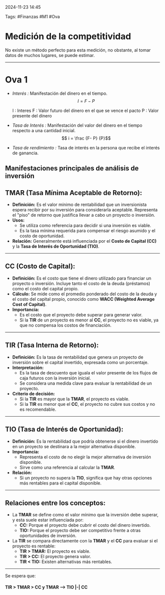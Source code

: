 2024-11-23 14:45

Tags: #Finanzas #M1 #Ova

# Medición de la competitividad

No existe un método perfecto para esta medición, no obstante, al tomar datos de muchos lugares, se puede estimar. 


---
# Ova 1

* _Interés :_ Manifestación del dinero en el tiempo.
$$ I = F-P$$

	I : Interes
	F : Valor futuro del dinero en el que se vence el pacto
	P : Valor presente del dinero

* _Tasa de Interés :_ Manifestación del valor del dinero en el tiempo respecto a una cantidad inicial.
$$ i = \frac {F- P} {P}$$

* _Tasa de rendimiento :_ Tasa de interés en la persona que recibe el interés de ganancia.

## Manifestaciones principales de análisis de inversión

## **TMAR (Tasa Mínima Aceptable de Retorno):**
- **Definición:** Es el valor mínimo de rentabilidad que un inversionista espera recibir por su inversión para considerarla aceptable. Representa el "piso" de retorno que justifica llevar a cabo un proyecto o inversión.
- **Usos:**
  - Se utiliza como referencia para decidir si una inversión es viable.
  - Es la tasa mínima requerida para compensar el riesgo asumido y el costo de oportunidad.
- **Relación:** Generalmente está influenciada por el **Costo de Capital (CC)** y la **Tasa de Interés de Oportunidad (TIO)**.

---

## **CC (Costo de Capital):**
- **Definición:** Es el costo que tiene el dinero utilizado para financiar un proyecto o inversión. Incluye tanto el costo de la deuda (préstamos) como el costo del capital propio.
- **Cálculo:** Se mide como el promedio ponderado del costo de la deuda y el costo del capital propio, conocido como **WACC (Weighted Average Cost of Capital)**.
- **Importancia:**
  - Es el costo que el proyecto debe superar para generar valor.
  - Si la **TIR** de un proyecto es menor al **CC**, el proyecto no es viable, ya que no compensa los costos de financiación.

---

## **TIR (Tasa Interna de Retorno):**
- **Definición:** Es la tasa de rentabilidad que genera un proyecto de inversión sobre el capital invertido, expresada como un porcentaje.
- **Interpretación:**
  - Es la tasa de descuento que iguala el valor presente de los flujos de caja futuros con la inversión inicial.
  - Se considera una medida clave para evaluar la rentabilidad de un proyecto.
- **Criterio de decisión:**
  - Si la **TIR** es mayor que la **TMAR**, el proyecto es viable.
  - Si la **TIR** es menor que el **CC**, el proyecto no cubre sus costos y no es recomendable.

---

## **TIO (Tasa de Interés de Oportunidad):**
- **Definición:** Es la rentabilidad que podría obtenerse si el dinero invertido en un proyecto se destinara a la mejor alternativa disponible.
- **Importancia:**
  - Representa el costo de no elegir la mejor alternativa de inversión disponible.
  - Sirve como una referencia al calcular la **TMAR**.
- **Relación:**
  - Si un proyecto no supera la **TIO**, significa que hay otras opciones más rentables para el capital disponible.

---

## **Relaciones entre los conceptos:**
- La **TMAR** se define como el valor mínimo que la inversión debe superar, y esta suele estar influenciada por:
  - **CC:** Porque el proyecto debe cubrir el costo del dinero invertido.
  - **TIO:** Porque el proyecto debe ser competitivo frente a otras oportunidades de inversión.
- La **TIR** se compara directamente con la **TMAR** y el **CC** para evaluar si el proyecto es rentable:
  - **TIR > TMAR:** El proyecto es viable.
  - **TIR > CC:** El proyecto genera valor.
  - **TIR < TIO:** Existen alternativas más rentables.

---

Se espera que:
#### TIR > TMAR > CC y TMAR --> TIO |-| CC
